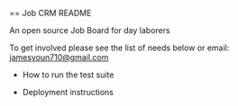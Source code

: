 == Job CRM README

An open source Job Board for day laborers

To get involved please see the list of needs below or email:
    jamesyoun710@gmail.com

* How to run the test suite

* Deployment instructions
